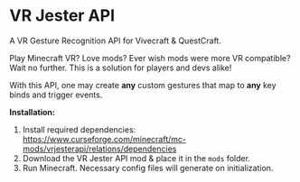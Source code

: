 # VR Jester API

A VR Gesture Recognition API for Vivecraft & QuestCraft.

Play Minecraft VR? Love mods? Ever wish mods were more VR compatible? Wait no further. This is a solution for players and devs alike!

With this API, one may create **any** custom gestures that map to **any** key binds and trigger events.

__Installation:__
1. Install required dependencies: https://www.curseforge.com/minecraft/mc-mods/vrjesterapi/relations/dependencies 
2. Download the VR Jester API mod & place it in the `mods` folder.
3. Run Minecraft. Necessary config files will generate on initialization.
